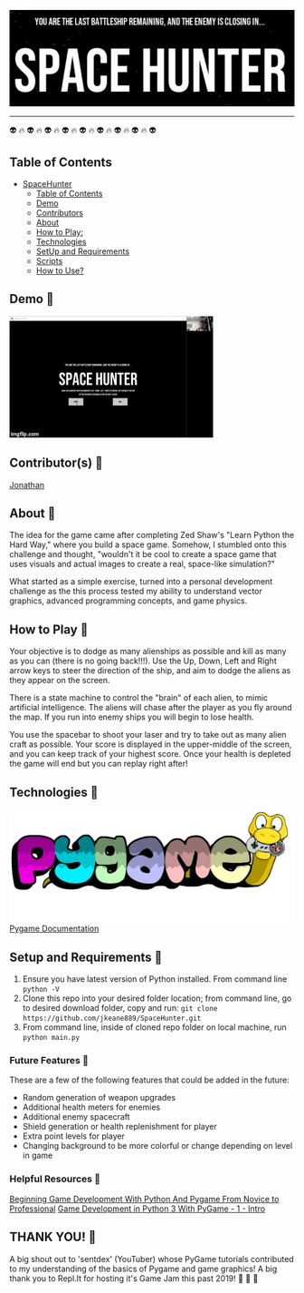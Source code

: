 <p align="center">
  <img src="https://github.com/jkeane889/SpaceHunter/blob/master/SpaceHunterLogo.png">
</p>

------------------------------

:alien: :fire: :alien: :fire: :alien:  :fire: :alien:  :fire: :alien:  :fire: :alien:  :fire: :alien:  :fire: :alien:  :fire: :alien: 

## Table of Contents 
- [SpaceHunter](#spacehunter)
  - [Table of Contents](#table-of-contents)
  - [Demo](#demo)
  - [Contributors](#contributors)
  - [About](#about)
  - [How to Play:](#how-to-play)
  - [Technologies](#technologies)
  - [SetUp and Requirements](#setup-and-requirements)
  - [Scripts](#scripts)
  - [How to Use?](#how-to-use)

## Demo :rocket:
![SpaceHunter](https://github.com/jkeane889/SpaceHunter/blob/master/spaceHuntGIF.gif)

## Contributor(s) :rocket:

[Jonathan](https://github.com/jkeane889)

## About :rocket:

The idea for the game came after completing Zed Shaw's "Learn Python the Hard Way," where you build a space game.  Somehow, I stumbled onto this challenge and thought, "wouldn't it be cool to create a space game that uses visuals and actual images to create a real, space-like simulation?" 

What started as a simple exercise, turned into a personal development challenge as the this process tested my ability to understand vector graphics, advanced programming concepts, and game physics.  


## How to Play :rocket:

Your objective is to dodge as many alienships as possible and kill as many as you can (there is no going back!!!).  Use the Up, Down, Left and Right arrow keys to steer the direction of the ship, and aim to dodge the aliens as they appear on the screen.

There is a state machine to control the "brain" of each alien, to mimic artificial intelligence.  The aliens will chase after the player as you fly around the map.  If you run into enemy ships you will begin to lose health.

You use the spacebar to shoot your laser and try to take out as many alien craft as possible.  Your score is displayed in the upper-middle of the screen, and you can keep track of your highest score.  Once your health is depleted the game will end but you can replay right after!

## Technologies :rocket:
![Pygame](https://github.com/jkeane889/SpaceHunter/blob/master/pygame.png)
[Pygame Documentation](https://www.pygame.org/docs/)

## Setup and Requirements :rocket:
1. Ensure you have latest version of Python installed.  From command line `python -V` 
1. Clone this repo into your desired folder location; from command line, go to desired download folder, copy and run: `git clone https://github.com/jkeane889/SpaceHunter.git` 
1. From command line, inside of cloned repo folder on local machine, run `python main.py` 

### Future Features :rocket:
These are a few of the following features that could be added in the future:
  * Random generation of weapon upgrades
  * Additional health meters for enemies
  * Additional enemy spacecraft
  * Shield generation or health replenishment for player
  * Extra point levels for player 
  * Changing background to be more colorful or change depending on level in game

### Helpful Resources :rocket:
[Beginning Game Development With Python And Pygame From Novice to Professional](http://slav0nic.org.ua/static/books/python/beginning-game-development-with-python-and-pygame-from-novice-to-professional.9781590598726.29808.pdf)
[Game Development in Python 3 With PyGame - 1 - Intro](https://www.youtube.com/watch?v=ujOTNg17LjI&t=766s)

## THANK YOU! :rocket:

A big shout out to 'sentdex' (YouTuber) whose PyGame tutorials contributed to my understanding of the basics of Pygame and game graphics!  A big thank you to Repl.It for hosting it's Game Jam this past 2019! :pray: :pray: :pray:

